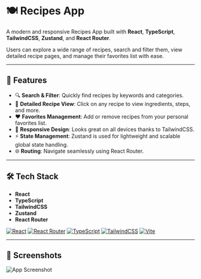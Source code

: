 # 🍽️ Recipes App

A modern and responsive Recipes App built with **React**, **TypeScript**, **TailwindCSS**, **Zustand**, and **React Router**.

Users can explore a wide range of recipes, search and filter them, view detailed recipe pages, and manage their favorites list with ease.

---

## 🚀 Features

- 🔍 **Search & Filter**: Quickly find recipes by keywords and categories.
- 📄 **Detailed Recipe View**: Click on any recipe to view ingredients, steps, and more.
- ❤️ **Favorites Management**: Add or remove recipes from your personal favorites list.
- 📱 **Responsive Design**: Looks great on all devices thanks to TailwindCSS.
- ⚡ **State Management**: Zustand is used for lightweight and scalable global state handling.
- 🌐 **Routing**: Navigate seamlessly using React Router.

---

## 🛠️ Tech Stack

- **React**
- **TypeScript**
- **TailwindCSS**
- **Zustand**
- **React Router**

[![React](https://img.shields.io/badge/React-%2320232a.svg?logo=react&logoColor=%2361DAFB)](#)
[![React Router](https://img.shields.io/badge/React_Router-CA4245?logo=react-router&logoColor=white)](#)
[![TypeScript](https://img.shields.io/badge/TypeScript-3178C6?logo=typescript&logoColor=fff)](#)
[![TailwindCSS](https://img.shields.io/badge/Tailwind%20CSS-%2338B2AC.svg?logo=tailwind-css&logoColor=white)](#)
[![Vite](https://img.shields.io/badge/Vite-646CFF?logo=vite&logoColor=fff)](#)

---

## 📸 Screenshots
![App Screenshot](public/projectImage.png)
